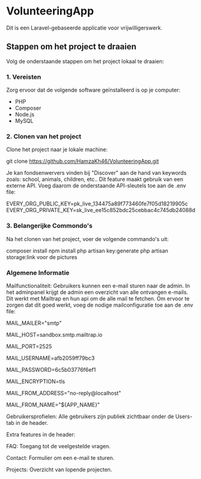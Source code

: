# VolunteeringApp

Dit is een Laravel-gebaseerde applicatie voor vrijwilligerswerk. 

## Stappen om het project te draaien

Volg de onderstaande stappen om het project lokaal te draaien:

### 1. Vereisten

Zorg ervoor dat de volgende software geïnstalleerd is op je computer:
- PHP
- Composer
- Node.js
- MySQL

### 2. Clonen van het project

Clone het project naar je lokale machine:

git clone https://github.com/HamzaKh46/VolunteeringApp.git

Je kan fondsenwervers vinden bij "Discover" aan de hand van keywords zoals: school, animals, children, etc..
Dit feature maakt gebruik van een externe API. Voeg daarom de onderstaande API-sleutels toe aan de .env file:

EVERY_ORG_PUBLIC_KEY=pk_live_134475a89f773460fe7f05d18219905c
EVERY_ORG_PRIVATE_KEY=sk_live_ee15c852bdc25cebbac4c745db24088d

### 3. Belangerijke Commondo's
Na het clonen van het project, voer de volgende commando's uit:

composer install
npm install
php artisan key:generate
php artisan storage:link voor de pictures

### Algemene Informatie

Mailfunctionaliteit: Gebruikers kunnen een e-mail sturen naar de admin. In het adminpanel krijgt de admin een overzicht van alle ontvangen e-mails. Dit werkt met Mailtrap en hun api om de alle mail te fetchen.
Om ervoor te zorgen dat dit goed werkt, voeg de nodige mailconfiguratie toe aan de .env file:

MAIL_MAILER="smtp"

MAIL_HOST=sandbox.smtp.mailtrap.io

MAIL_PORT=2525

MAIL_USERNAME=afb2059ff79bc3

MAIL_PASSWORD=6c5b03776f6ef1

MAIL_ENCRYPTION=tls

MAIL_FROM_ADDRESS="no-reply@localhost"

MAIL_FROM_NAME="${APP_NAME}"

Gebruikersprofielen: Alle gebruikers zijn publiek zichtbaar onder de Users-tab in de header.

Extra features in de header:

FAQ: Toegang tot de veelgestelde vragen.

Contact: Formulier om een e-mail te sturen.

Projects: Overzicht van lopende projecten.

